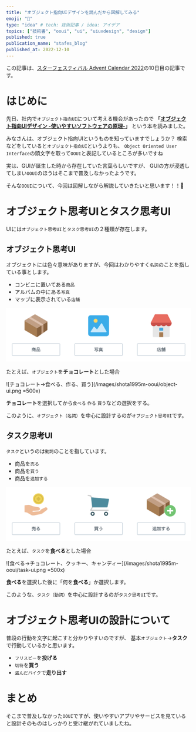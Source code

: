 ```yaml
---
title: "オブジェクト指向UIデザインを読んだから図解してみる"
emoji: "🎨"
type: "idea" # tech: 技術記事 / idea: アイデア
topics: ["技術書", "ooui", "ui", "uiuxdesign", "design"]
published: true
publication_name: "stafes_blog"
published_at: 2022-12-10
---
```


この記事は、[スターフェスティバル Advent Calendar 2022](https://qiita.com/advent-calendar/2022/stafes)の10日目の記事です。

# はじめに

先日、社内で`オブジェクト指向UI`について考える機会があったので **「[オブジェクト指向UIデザイン -使いやすいソフトウェアの原理-](https://www.sociomedia.co.jp/10046)」** という本を読みました。

みなさんは、オブジェクト指向UIというものを知っていますでしょうか？
検索などをしていると`オブジェクト指向UI`というよりも、
`Object Oriented User Interface`の頭文字を取って`OOUI`と表記しているところが多いですね

実は、GUIが誕生した時から存在していた言葉らしいですが、
GUIの方が浸透してしまい`OOUI`のほうはそこまで普及しなかったようです。

そんな`OOUI`について、今回は図解しながら解説していきたいと思います！！🙌

# オブジェクト思考UIとタスク思考UI

UIには`オブジェクト思考UI`と`タスク思考UI`の２種類が存在します。

## オブジェクト思考UI

オブジェクトには色々意味がありますが、今回はわかりやすく`名詞`のことを指している事とします。

- コンビニに置いてある`商品`
- アルバムの中にある`写真`
- マップに表示されている`店舗`

![オブジェクト（商品、写真、店舗）](/images/shota1995m-ooui/object.png)

たとえば、`オブジェクト`を**チョコレート**とした場合

![チョコレート→食べる、作る、買う](/images/shota1995m-ooui/object-ui.png =500x)

**チョコレート**を選択してから`食べる` `作る` `買う`などの選択をする。

このように、`オブジェクト（名詞）`を中心に設計するのが`オブジェクト思考UI`です。

## タスク思考UI

`タスク`というのは`動詞`のことを指しています。

- 商品を`売る`
- 商品を`買う`
- 商品を`追加する`

![タスク（売る、買う、追加する）](/images/shota1995m-ooui/task.png)


たとえば、`タスク`を**食べる**とした場合

![食べる→チョコレート、クッキー、キャンディー](/images/shota1995m-ooui/task-ui.png =500x)

**食べる**を選択した後に「何を**食べる**」か選択します。

このような、`タスク（動詞）`を中心に設計するのが`タスク思考UI`です。

# オブジェクト思考UIの設計について

普段の行動を文字に起こすと分かりやすいのですが、
基本`オブジェクト`→**タスク**で行動しているかと思います。

- `フリスビー`を**投げる**
- `切符`を**買う**
- `盗んだバイク`で**走り出す**



# まとめ

そこまで普及しなかった`OOUI`ですが、使いやすいアプリやサービスを見ていると設計そのものはしっかりと受け継がれていましたね。
